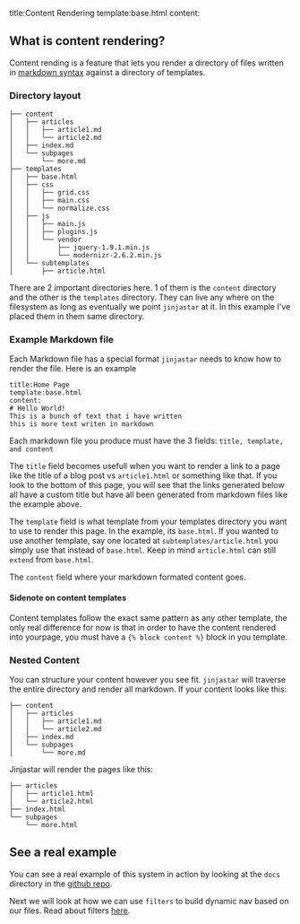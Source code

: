 title:Content Rendering
template:base.html
content:
## What is content rendering?
Content rending is a feature that lets you render a directory of files written in [markdown syntax](http://daringfireball.net/projects/markdown/) against a directory of templates.

### Directory layout

	├── content
	│   ├── articles
	│   │   ├── article1.md
	│   │   └── article2.md
	│   ├── index.md
	│   └── subpages
	│       └── more.md
	├── templates
	│   ├── base.html
	│   ├── css
	│   │   ├── grid.css
	│   │   ├── main.css
	│   │   └── normalize.css
	│   ├── js
	│   │   ├── main.js
	│   │   ├── plugins.js
	│   │   └── vendor
	│   │       ├── jquery-1.9.1.min.js
	│   │       └── modernizr-2.6.2.min.js
	│   └── subtemplates
	│       ├── article.html

There are 2 important directories here. 1 of them is the `content` directory and the other is the `templates` directory. They can live any where on the filesystem as long as eventually we point `jinjastar` at it. In this example I've placed them in them same directory.

### Example Markdown file
Each Markdown file has a special format `jinjastar` needs to know how to render the file. Here is an example

	title:Home Page
	template:base.html
	content:
	# Hello World!
	This is a bunch of text that i have written
	this is more text writen in markdown

Each markdown file you produce must have the 3 fields: `title, template, and content`

The `title` field becomes usefull when you want to render a link to a page like the title of a blog post vs `article1.html` or something like that. If you look to the bottom of this page, you will see that the links generated below all have a custom title but have all been generated from markdown files like the example above.

The `template` field is what template from your templates directory you want to use to render this page. In the example, its `base.html`. If you wanted to use another template, say one located at `subtemplates/article.html` you simply use that instead of `base.html`. Keep in mind `article.html` can still `extend` from `base.html`. 

The `content` field where your markdown formated content goes.

#### Sidenote on content templates
Content templates follow the exact same pattern as any other template, the only real difference for now is that in order to have the content rendered into yourpage, you must have a `{% block content %}` block in you template.

### Nested Content
You can structure your content however you see fit. `jinjastar` will traverse the entire directory and render all markdown. If your content looks like this:

	├── content
	│   ├── articles
	│   │   ├── article1.md
	│   │   └── article2.md
	│   ├── index.md
	│   └── subpages
	│       └── more.md

Jinjastar will render the pages like this:

	├── articles
	│   ├── article1.html
	│   └── article2.html
	├── index.html
	└── subpages
	    └── more.html


## See a real example
You can see a real example of this system in action by looking at the `docs` directory in the [github repo](https://github.com/asmedrano/jinjastar).

Next we will look at how we can use `filters` to build dynamic nav based on our files. Read about filters [here](/filters.html).
